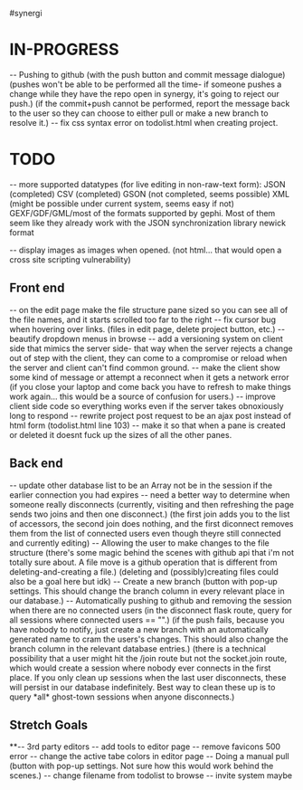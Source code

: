 #synergi
<h1>IN-PROGRESS</h1>
-- Pushing to github
	(with the push button and commit message dialogue)
	(pushes won't be able to be performed all the time- if someone pushes a change while they have the repo open in synergy, it's going to reject our push.)
	(if the commit+push cannot be performed, report the message back to the user so they can choose to either pull or make a new branch to resolve it.)
-- fix css syntax error on todolist.html when creating project. 


<!-- https://developer.github.com/v3/git/commits/#create-a-commit -->
<!-- https://developer.github.com/v3/git/refs/#update-a-reference -->

<h1>TODO</h1>

-- more supported datatypes (for live editing in non-raw-text form):
	JSON (completed)
	CSV  (completed)
	GSON (not completed, seems possible)
	XML  (might be possible under current system, seems easy if not)
	GEXF/GDF/GML/most of the formats supported by gephi. Most of them seem like they already work with the JSON synchronization library
	newick format

-- display images as images when opened. (not html... that would open a cross site scripting vulnerability)

<h2>Front end</h2>
	-- on the edit page make the file structure pane sized so you can see all of the file names, and it starts scrolled too far to the right
	-- fix cursor bug when hovering over links. (files in edit page, delete project button, etc.)
	-- beautify dropdown menus in browse
	-- add a versioning system on client side that mimics the server side- that way when the server rejects a change out of step with the client, they can come to a compromise or reload when the server and client can't find common ground.
	-- make the client show some kind of message or attempt a reconnect when it gets a network error (if you close your laptop and come back you have to refresh to make things work again... this would be a source of confusion for users.)
	-- improve client side code so everything works even if the server takes obnoxiously long to respond
	-- rewrite project post request to be an ajax post instead of html form (todolist.html line 103)
-- make it so that when a pane is created or deleted it doesnt fuck up the sizes of all the other panes.


<h2>Back end</h2>
	-- update other database list to be an Array
	 not be in the session if the earlier connection you had expires
	-- need a better way to determine when someone really disconnects
		(currently, visiting and then refreshing the page sends two joins and then one disconnect.)
		(the first join adds you to the list of accessors, the second join does nothing, and the first diconnect removes them from the list of connected users even though theyre still connected and currently editing)
	-- Allowing the user to make changes to the file structure
		(there's some magic behind the scenes with github api that i'm not totally sure about. A file move is a github operation that is different from deleting-and-creating a file.)
		(deleting and (possibly)creating files could also be a goal here but idk)
	-- Create a new branch
		(button with pop-up settings. This should change the branch column in every relevant place in our database.)
	-- Automatically pushing to github and removing the session when there are no connected users
		(in the disconnect flask route, query for all sessions where connected users == "".)
		(if the push fails, because you have nobody to notify, just create a new branch with an automatically generated name to cram the users's changes. This should also change the branch column in the relevant database entries.)
		(there is a technical possibility that a user might hit the /join route but not the socket.join route, which would create a session where nobody ever connects in the first place. If you only clean up sessions when the last user disconnects, these will persist in our database indefinitely. Best way to clean these up is to query *all* ghost-town sessions when anyone disconnects.)



<h2>Stretch Goals</h2>
**-- 3rd party editors
-- add tools to editor page
-- remove favicons 500 error
-- change the active tabe colors in editor page
-- Doing a manual pull
	(button with pop-up settings. Not sure how this would work behind the scenes.)
-- change filename from todolist to browse
-- invite system maybe